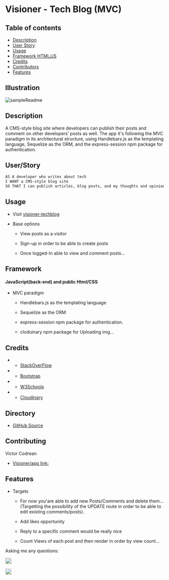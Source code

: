 # Visioner - Tech Blog (MVC)

## Table of contents
- [Description](#Description)
- [User Story](#User/Story)
- [Usage](#Usage)
- [Framework HTML/JS](#Framework)
- [Credits](#Credits)
- [Contributors](#Contributing)
- [Features](#Features)

## Illustration

![sampleReadme](public\assets\pictures\createIllustration.gif)

## Description

A CMS-style blog site where developers can publish their posts and comment on other developers’ posts as well. The app it's following the MVC paradigm in its architectural structure, using Handlebars.js as the templating language, Sequelize as the ORM, and the express-session npm package for authentication.
   
## User/Story  
```md
AS A developer who writes about tech
I WANT a CMS-style blog site
SO THAT I can publish articles, blog posts, and my thoughts and opinions
```

## Usage

* Visit [visioner-techblog](https://visioner-techblog.herokuapp.com)

* Base options
  * View posts as a visitor

  * Sign-up in order to be able to create posts

  * Once logged-In able to view and comment posts...

## Framework

#### JavaScript(back-end) and public Html/CSS

  * MVC paradigm
    * Handlebars.js as the templating language

    * Sequelize as the ORM

    * express-session npm package for authentication.

    * cloduinary npm package for Uploading img...

    
## Credits
 * - [StackOverFlow](https://stackoverflow.com/)
  * - [Bootstrap](https://getbootstrap.com/docs/4.6/getting-started/introduction/)
  * - [W3Schools](https://www.w3schools.com/sql/)
 * - [Cloudinary](https://cloudinary.com/documentation)


## Directory
* [GitHub Source](https://github.com/VictorCodrean/Visioner_TechBlog)

## Contributing
Victor Codrean    
*  [Visioner/app link:](https://visioner-techblog.herokuapp.com/)

## Features
* Targets

  * For now you'are able to add new Posts/Comments and delete them...(Targetting the possibility of the UPDATE route in order to be able to edit existing comments/posts).

  * Add likes opportunity

  * Reply to a specific comment would be really nice

  * Count Views of each post and then render in order by view count... 


Asking me any questions:

<a href="mailto:codreanvictor@gmail.com" style="text-decoration:none"><img height="20" src = "https://img.shields.io/badge/Gmail-c14438?&style=for-the-badge&logo=gmail&logoColor=white&style=plastic"></a>

[<img height="20" src="https://img.shields.io/badge/-GitHub-black.svg?&style=for-the-badge&logo=github&logoColor=white&style=plastic"/>](https://github.com/VictorCodrean)
